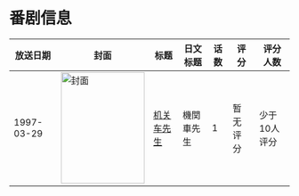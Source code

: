 # 番剧信息

|放送日期|封面|标题|日文标题|话数|评分|评分人数|
|---|---|---|---|---|---|---|
|1997-03-29|<img src="//lain.bgm.tv/pic/cover/c/6f/c1/109615_uqkYk.jpg" alt="封面" style="width:150px;height:200px;object-fit:cover;">|[机关车先生](https://bangumi.tv/subject/109615)|機関車先生|1|暂无评分|少于10人评分|

